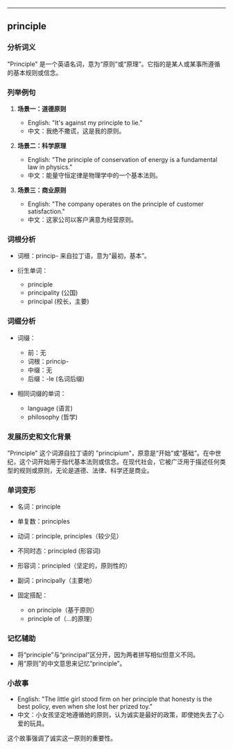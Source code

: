 
---------------
## principle
### 分析词义
"Principle" 是一个英语名词，意为“原则”或“原理”。它指的是某人或某事所遵循的基本规则或信念。

### 列举例句
1. **场景一：道德原则**
   - English: "It's against my principle to lie."
   - 中文：我绝不撒谎，这是我的原则。

2. **场景二：科学原理**
   - English: "The principle of conservation of energy is a fundamental law in physics."
   - 中文：能量守恒定律是物理学中的一个基本法则。

3. **场景三：商业原则**
   - English: "The company operates on the principle of customer satisfaction."
   - 中文：这家公司以客户满意为经营原则。

### 词根分析
- 词根：princip- 来自拉丁语，意为“最初，基本”。

- 衍生单词：
  - principle
  - principality (公国)
  - principal (校长，主要)

### 词缀分析
- 词缀：
  - 前：无
  - 词根：princip-
  - 中缀：无
  - 后缀：-le (名词后缀)

- 相同词缀的单词：
  - language (语言)
  - philosophy (哲学)

### 发展历史和文化背景
"Principle" 这个词源自拉丁语的 "principium"，原意是“开始”或“基础”。在中世纪，这个词开始用于指代基本法则或信念。在现代社会，它被广泛用于描述任何类型的规则或原则，无论是道德、法律、科学还是商业。

### 单词变形
- 名词：principle
- 单复数：principles
- 动词：principle, principles（较少见）
- 不同时态：principled (形容词)
- 形容词：principled（坚定的，原则性的）
- 副词：principally（主要地）

- 固定搭配：
  - on principle（基于原则）
  - principle of（...的原理）

### 记忆辅助
- 将“principle”与“principal”区分开，因为两者拼写相似但意义不同。
- 用“原则”的中文意思来记忆“principle”。

### 小故事
- English: "The little girl stood firm on her principle that honesty is the best policy, even when she lost her prized toy."
- 中文：小女孩坚定地遵循她的原则，认为诚实是最好的政策，即使她失去了心爱的玩具。

这个故事强调了诚实这一原则的重要性。

